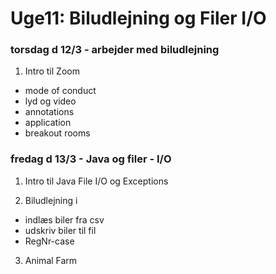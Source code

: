 # Uge11: Biludlejning og Filer I/O
### torsdag d 12/3 - arbejder med biludlejning

1) Intro til Zoom

- mode of conduct
- lyd og video
- annotations
- application
- breakout rooms

### fredag d 13/3 - Java og filer - I/O

1) Intro til Java File I/O og Exceptions

2) Biludlejning i
- indlæs biler fra csv
- udskriv biler til fil
- RegNr-case 

3) Animal Farm 


